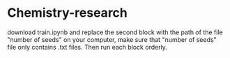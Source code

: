 # Chemistry-research
download train.ipynb and replace the second block with the path of the file "number of seeds" on your computer,
make sure that "number of seeds" file only contains .txt files. Then run each block orderly.
